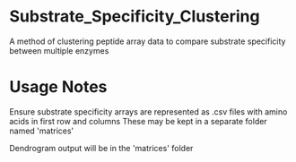 # Substrate_Specificity_Clustering
A method of clustering peptide array data to compare substrate specificity between multiple enzymes


# Usage Notes
Ensure substrate specificity arrays are represented as .csv files with amino acids in first row and columns
These may be kept in a separate folder named 'matrices'

Dendrogram output will be in the 'matrices' folder
